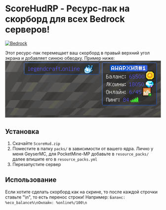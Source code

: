 # ScoreHudRP - Ресурс-пак на скорборд для всех Bedrock серверов!

[![Bedrock](https://img.shields.io/badge/Bedrock-Repository-00B4FF.svg)](https://github.com/NetherGamesMC/PocketMine-MP)

Этот ресурс-пак перемещает ваш скорборд в правый верхний угол экрана и добавляет синюю обводку. Пример ниже:  
<img src="score.png" width="1500">  

## Установка
1. Скачайте `ScoreHud.zip`  
2. Поместите в папку `packs/` в зависимости от вашего ядра. Лично у меня GeyserMC, для PocketMine-MP добавьте в `resource_packs/` далее впишите его в `resource_packs.yml`  
3. Перезапустите сервер  

## Использование
Если хотите сделать скорборд как на скрине, то после каждой строчки ставьте "\n", то есть перенос строки! Например: `Баланс: %eco_balance%\nОнлайн: %online%/100\n`

